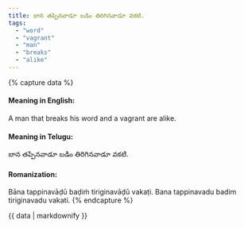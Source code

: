 ```yaml
---
title: బాన తప్పినవాడూ బడిం తిరిగినవాడూ వకటి.
tags:
  - "word"
  - "vagrant"
  - "man"
  - "breaks"
  - "alike"
---
```


{% capture data %}
#### Meaning in English:
A man that breaks his word and a vagrant are alike.

#### Meaning in Telugu:
బాన తప్పినవాడూ బడిం తిరిగినవాడూ వకటి.

#### Romanization:
Bāna tappinavāḍū baḍiṁ tiriginavāḍū vakaṭi.
Bana tappinavadu badim tiriginavadu vakati.
{% endcapture %}

{{ data | markdownify }}

